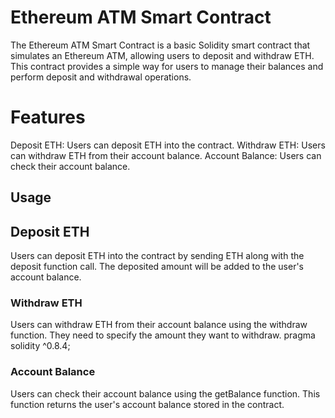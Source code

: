 # Ethereum ATM Smart Contract
The Ethereum ATM Smart Contract is a basic Solidity smart contract that simulates an Ethereum ATM, allowing users to deposit and withdraw ETH. This contract provides a simple way for users to manage their balances and perform deposit and withdrawal operations.

# Features
Deposit ETH: Users can deposit ETH into the contract.
Withdraw ETH: Users can withdraw ETH from their account balance.
Account Balance: Users can check their account balance.

## Usage

## Deposit ETH
Users can deposit ETH into the contract by sending ETH along with the deposit function call. The deposited amount will be added to the user's account balance.

### Withdraw ETH
Users can withdraw ETH from their account balance using the withdraw function. They need to specify the amount they want to withdraw.
pragma solidity ^0.8.4;

### Account Balance
Users can check their account balance using the getBalance function. This function returns the user's account balance stored in the contract.
